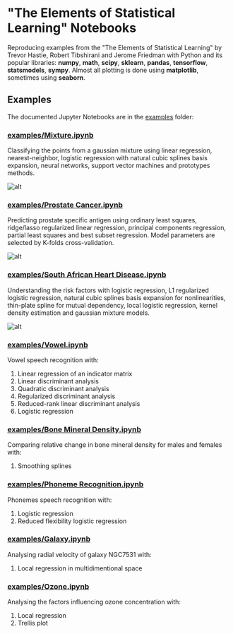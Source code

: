 # "The Elements of Statistical Learning" Notebooks
Reproducing examples from the "The Elements of Statistical Learning" by Trevor Hastie, Robert Tibshirani and Jerome Friedman with Python and its popular libraries: 
**numpy**, **math**, **scipy**, **sklearn**, **pandas**, **tensorflow**, **statsmodels**, **sympy**. Almost all plotting is done using **matplotlib**, sometimes using **seaborn**. 

## Examples
The documented Jupyter Notebooks are in the [examples](https://github.com/empathy87/The-Elements-of-Statistical-Learning-Python-Notebooks/tree/master/examples) folder:
### [examples/Mixture.ipynb](https://github.com/empathy87/The-Elements-of-Statistical-Learning-Python-Notebooks/blob/master/examples/Mixture.ipynb)

Classifying the points from a gaussian mixture using linear regression, nearest-neighbor, logistic regression with natural cubic splines basis expansion, neural networks, support vector machines and prototypes methods.

![alt](https://github.com/empathy87/The-Elements-of-Statistical-Learning-Python-Notebooks/blob/master/images/mixture.png)
### [examples/Prostate Cancer.ipynb](https://github.com/empathy87/The-Elements-of-Statistical-Learning-Python-Notebooks/blob/master/examples/Prostate%20Cancer.ipynb)

Predicting prostate specific antigen using ordinary least squares, ridge/lasso regularized linear regression, principal components regression, partial least squares and best subset regression. Model parameters are selected by K-folds cross-validation.

![alt](https://github.com/empathy87/The-Elements-of-Statistical-Learning-Python-Notebooks/blob/master/images/cancer.png)
### [examples/South African Heart Disease.ipynb](https://github.com/empathy87/The-Elements-of-Statistical-Learning-Python-Notebooks/blob/master/examples/South%20African%20Heart%20Disease.ipynb)
Understanding the risk factors with logistic regression, L1 regularized logistic regression, natural cubic splines basis expansion for nonlinearities, thin-plate spline for mutual dependency, local logistic regression, kernel density estimation and gaussian mixture models.

![alt](https://github.com/empathy87/The-Elements-of-Statistical-Learning-Python-Notebooks/blob/master/images/chd.png)
### [examples/Vowel.ipynb](https://github.com/empathy87/The-Elements-of-Statistical-Learning-Python-Notebooks/blob/master/examples/Vowel.ipynb)
Vowel speech recognition with:
1. Linear regression of an indicator matrix
2. Linear discriminant analysis
3. Quadratic discriminant analysis
4. Regularized discriminant analysis
5. Reduced-rank linear discriminant analysis
6. Logistic regression
### [examples/Bone Mineral Density.ipynb](https://github.com/empathy87/The-Elements-of-Statistical-Learning-Python-Notebooks/blob/master/examples/Bone%20Mineral%20Density.ipynb)
Comparing relative change in bone mineral density for males and females with:
1. Smoothing splines
### [examples/Phoneme Recognition.ipynb](https://github.com/empathy87/The-Elements-of-Statistical-Learning-Python-Notebooks/blob/master/examples/Phoneme%20Recognition.ipynb)
Phonemes speech recognition with:
1. Logistic regression
2. Reduced flexibility logistic regression
### [examples/Galaxy.ipynb](https://github.com/empathy87/The-Elements-of-Statistical-Learning-Python-Notebooks/blob/master/examples/Galaxy.ipynb)
Analysing radial velocity of galaxy NGC7531 with:
1. Local regression in multidimentional space
### [examples/Ozone.ipynb](https://github.com/empathy87/The-Elements-of-Statistical-Learning-Python-Notebooks/blob/master/examples/Ozone.ipynb)
Analysing the factors influencing ozone concentration with:
1. Local regression
2. Trellis plot
